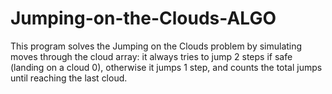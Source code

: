# Jumping-on-the-Clouds-ALGO

This program solves the Jumping on the Clouds problem by simulating moves through the cloud array: it always tries to jump 2 steps if safe (landing on a cloud 0), otherwise it jumps 1 step, and counts the total jumps until reaching the last cloud.
